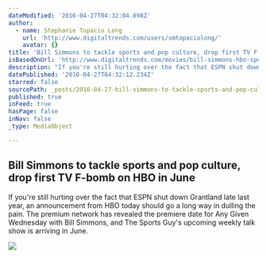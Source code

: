 ```yaml
---
dateModified: '2016-04-27T04:32:04.898Z'
author:
  - name: Stephanie Topacio Long
    url: 'http://www.digitaltrends.com/users/smtopaciolong/'
    avatar: {}
title: 'Bill Simmons to tackle sports and pop culture, drop first TV F-bomb on HBO in June'
isBasedOnUrl: 'http://www.digitaltrends.com/movies/bill-simmons-hbo-sports-show/?utm_source=feedly&utm_medium=webfeeds'
description: "If you're still hurting over the fact that ESPN shut down Grantland late last year, an announcement from HBO today should go a long way in dulling the pain. The premium network has revealed the premiere date for Any Given Wednesday with Bill Simmons, and The Sports Guy's upcoming weekly talk show is arriving in June."
datePublished: '2016-04-27T04:32:12.234Z'
starred: false
sourcePath: _posts/2016-04-27-bill-simmons-to-tackle-sports-and-pop-culture-drop-first-tv.md
published: true
inFeed: true
hasPage: false
inNav: false
_type: MediaObject

---
```

<article style=""><h1>Bill Simmons to tackle sports and pop culture, drop first TV F-bomb on HBO in June</h1><p>If you're still hurting over the fact that ESPN shut down Grantland late last year, an announcement from HBO today should go a long way in dulling the pain. The premium network has revealed the premiere date for Any Given Wednesday with Bill Simmons, and The Sports Guy's upcoming weekly talk show is arriving in June.</p><img src="http://icdn3.digitaltrends.com/image/simmons1-1200x630-c.jpg" /></article>